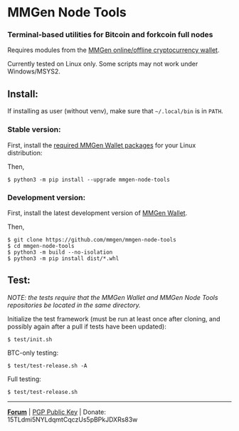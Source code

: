 # MMGen Node Tools

### Terminal-based utilities for Bitcoin and forkcoin full nodes

Requires modules from the [MMGen online/offline cryptocurrency wallet][6].

Currently tested on Linux only.  Some scripts may not work under Windows/MSYS2.

## Install:

If installing as user (without venv), make sure that `~/.local/bin` is in `PATH`.

### Stable version:

First, install the [required MMGen Wallet packages][7] for your Linux distribution:

Then,

	$ python3 -m pip install --upgrade mmgen-node-tools

### Development version:

First, install the latest development version of [MMGen Wallet][6].

Then,

	$ git clone https://github.com/mmgen/mmgen-node-tools
	$ cd mmgen-node-tools
	$ python3 -m build --no-isolation
	$ python3 -m pip install dist/*.whl

## Test:

*NOTE: the tests require that the MMGen Wallet and MMGen Node Tools repositories be
located in the same directory.*

Initialize the test framework (must be run at least once after cloning, and
possibly again after a pull if tests have been updated):

	$ test/init.sh

BTC-only testing:

	$ test/test-release.sh -A

Full testing:

	$ test/test-release.sh

- - - - - - - - - - - - - - - - - - - - - - - - - - - - - - - - - - - - - - -

[**Forum**][4] |
[PGP Public Key][5] |
Donate: 15TLdmi5NYLdqmtCqczUs5pBPkJDXRs83w

[4]: https://bitcointalk.org/index.php?topic=567069.0
[5]: https://github.com/mmgen/mmgen-wallet/wiki/MMGen-Signing-Keys
[6]: https://github.com/mmgen/mmgen-wallet/
[7]: https://github.com/mmgen/mmgen-wallet/wiki/Install-MMGen-on-Linux
